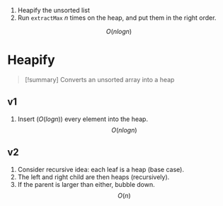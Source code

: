 1. Heapify the unsorted list
2. Run ``extractMax`` $n$ times on the heap, and put them in the right order.

$$ O(nlogn) $$
# Heapify

> [!summary] Converts an unsorted array into a heap

## v1
1. Insert ($O(logn)$) every element into the heap.
$$ O(nlogn)$$
## v2
1. Consider recursive idea: each leaf is a heap (base case).
2. The left and right child are then heaps (recursively).
3. If the parent is larger than either, bubble down.
$$ O(n) $$